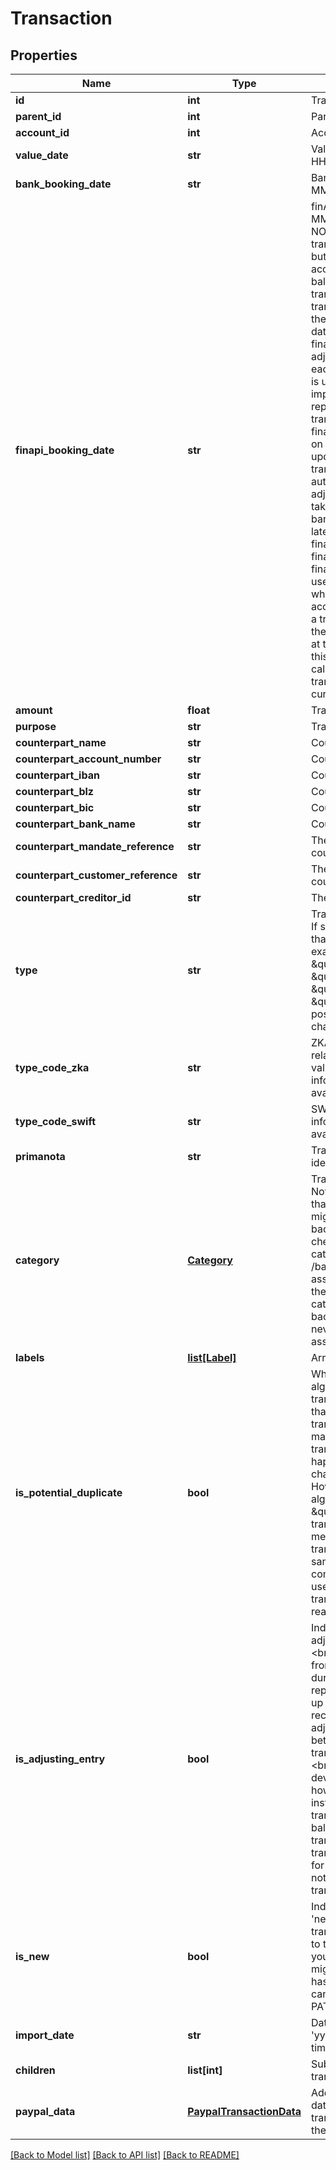 # Transaction

## Properties
Name | Type | Description | Notes
------------ | ------------- | ------------- | -------------
**id** | **int** | Transaction identifier | 
**parent_id** | **int** | Parent transaction identifier | [optional] 
**account_id** | **int** | Account identifier | 
**value_date** | **str** | Value date in the format &#39;yyyy-MM-dd HH:mm:ss.SSS&#39; (german time). | 
**bank_booking_date** | **str** | Bank booking date in the format &#39;yyyy-MM-dd HH:mm:ss.SSS&#39; (german time). | 
**finapi_booking_date** | **str** | finAPI Booking date in the format &#39;yyyy-MM-dd HH:mm:ss.SSS&#39; (german time). NOTE: In some cases, banks may deliver transactions that are booked in future, but already included in the current account balance. To keep the account balance consistent with the set of transactions, such \&quot;future transactions\&quot; will be imported with their finapiBookingDate set to the current date (i.e.: date of import). The finapiBookingDate will automatically get adjusted towards the bankBookingDate each time the associated bank account is updated. Example: A transaction is imported on July, 3rd, with a bank reported booking date of July, 6th. The transaction will be imported with its finapiBookingDate set to July, 3rd. Then, on July 4th, the associated account is updated. During this update, the transaction&#39;s finapiBookingDate will be automatically adjusted to July 4th. This adjustment of the finapiBookingDate takes place on each update until the bank account is updated on July 6th or later, in which case the transaction&#39;s finapiBookingDate will be adjusted to its final value, July 6th.&lt;br/&gt; The finapiBookingDate is the date that is used by the finAPI PFM services. E.g. when you calculate the spendings of an account for the current month, and have a transaction with finapiBookingDate in the current month but bankBookingDate at the beginning of the next month, then this transaction is included in the calculations (as the bank has this transaction&#39;s amount included in the current account balance as well). | 
**amount** | **float** | Transaction amount | 
**purpose** | **str** | Transaction purpose | [optional] 
**counterpart_name** | **str** | Counterpart name | [optional] 
**counterpart_account_number** | **str** | Counterpart account number | [optional] 
**counterpart_iban** | **str** | Counterpart IBAN | [optional] 
**counterpart_blz** | **str** | Counterpart BLZ | [optional] 
**counterpart_bic** | **str** | Counterpart BIC | [optional] 
**counterpart_bank_name** | **str** | Counterpart Bank name | [optional] 
**counterpart_mandate_reference** | **str** | The mandate reference of the counterpart | [optional] 
**counterpart_customer_reference** | **str** | The customer reference of the counterpart | [optional] 
**counterpart_creditor_id** | **str** | The creditor ID of the counterpart | [optional] 
**type** | **str** | Transaction type, according to the bank. If set, this will contain a German term that you can display to the user. Some examples of common values are: \&quot;Lastschrift\&quot;, \&quot;Auslands&amp;uuml;berweisung\&quot;, \&quot;Geb&amp;uuml;hren\&quot;, \&quot;Zinsen\&quot;. The maximum possible length of this field is 255 characters. | [optional] 
**type_code_zka** | **str** | ZKA business transaction code which relates to the transaction&#39;s type. Possible values range from 1 through 999. If no information about the ZKA type code is available, then this field will be null. | [optional] 
**type_code_swift** | **str** | SWIFT transaction type code. If no information about the SWIFT code is available, then this field will be null. | [optional] 
**primanota** | **str** | Transaction primanota (bank side identification number) | [optional] 
**category** | [**Category**](Category.md) | Transaction category, if any is assigned. Note: Recently imported transactions that have currently no category assigned might still get categorized by the background categorization process. To check the status of the background categorization, see GET /bankConnections. Manual category assignments to a transaction will remove the transaction from the background categorization process (i.e. the background categorization process will never overwrite a manual category assignment). | [optional] 
**labels** | [**list[Label]**](Label.md) | Array of assigned labels | [optional] 
**is_potential_duplicate** | **bool** | While finAPI uses a well-elaborated algorithm for uniquely identifying transactions, there is still the possibility that during an account update, a transaction that was imported previously may be imported a second time as a new transaction. For example, this can happen if some transaction data changes on the bank server side. However, finAPI also includes an algorithm of identifying such \&quot;potential duplicate\&quot; transactions. If this field is set to true, it means that finAPI detected a similar transaction that might actually be the same. It is recommended to communicate this information to the end user, and give him an option to delete the transaction in case he confirms that it really is a duplicate. | [default to False]
**is_adjusting_entry** | **bool** | Indicating whether this transaction is an adjusting entry (&#39;Zwischensaldo&#39;).&lt;br/&gt;&lt;br/&gt;Adjusting entries do not originate from the bank, but are added by finAPI during an account update when the bank reported account balance does not add up to the set of transactions that finAPI receives for the account. In this case, the adjusting entry will fix the deviation between the balance and the received transactions so that both adds up again.&lt;br/&gt;&lt;br/&gt;Possible causes for such deviations are:&lt;br/&gt;- Inconsistencies in how the bank calculates the balance, for instance when not yet booked transactions are already included in the balance, but not included in the set of transactions&lt;br/&gt;- Gaps in the transaction history that finAPI receives, for instance because the account has not been updated for a while and older transactions are no longer available | [default to False]
**is_new** | **bool** | Indicating whether this transaction is &#39;new&#39; or not. Any newly imported transaction will have this flag initially set to true. How you use this field is up to your interpretation. For example, you might want to set it to false once a user has clicked on/seen the transaction. You can change this flag to &#39;false&#39; with the PATCH method. | [default to False]
**import_date** | **str** | Date of transaction import, in the format &#39;yyyy-MM-dd HH:mm:ss.SSS&#39; (german time). | 
**children** | **list[int]** | Sub-transactions identifiers (if this transaction is split) | [optional] 
**paypal_data** | [**PaypalTransactionData**](PaypalTransactionData.md) | Additional, PayPal-specific transaction data. This field is only set for transactions that belong to an account of the &#39;PayPal&#39; bank (BLZ &#39;PAYPAL&#39;). | [optional] 

[[Back to Model list]](../README.md#documentation-for-models) [[Back to API list]](../README.md#documentation-for-api-endpoints) [[Back to README]](../README.md)


